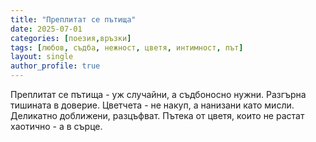 ```yaml
---
title: "Преплитат се пътища"
date: 2025-07-01
categories: [поезия,връзки]
tags: [любов, съдба, нежност, цветя, интимност, път]
layout: single
author_profile: true
---
```


<div class="poem">

Преплитат се пътища - 
уж случайни,
а съдбоносно нужни.
Разгърна тишината
в доверие.
Цветчета - не накуп,
а нанизани като мисли.
Деликатно доближени,
разцъфват.
Пътека от цветя,
които не растат хаотично - 
а в сърце.


</div>